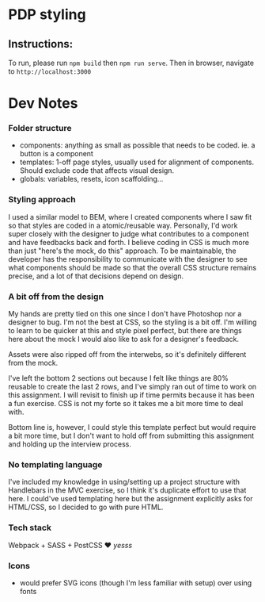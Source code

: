 # PDP styling
## Instructions:
To run, please run `npm build` then `npm run serve`. Then in browser, navigate to `http://localhost:3000`

# Dev Notes
### Folder structure
- components: anything as small as possible that needs to be coded. ie. a button is a component
- templates: 1-off page styles, usually used for alignment of components. Should exclude code that affects visual design.
- globals: variables, resets, icon scaffolding...

### Styling approach
I used a similar model to BEM, where I created components where I saw fit so that styles are coded in a atomic/reusable way. Personally, I'd work super closely with the designer to judge what contributes to a component and have feedbacks back and forth. I believe coding in CSS is much more than just "here's the mock, do  this" approach. To be maintainable, the developer has the responsibility to communicate with the designer to see what components should be made so that the overall CSS structure remains precise, and a lot of that decisions depend on design.

### A bit off from the design
My hands are pretty tied on this one since I don't have Photoshop nor a designer to bug. I'm not the best at CSS, so the styling is a bit off. I'm willing to learn to be quicker at this and style pixel perfect, but there are things here about the mock I would also like to ask for a designer's feedback.

Assets were also ripped off from the interwebs, so it's definitely different from the mock.

I've left the bottom 2 sections out because I felt like things are 80% reusable to create the last 2 rows, and I've simply ran out of time to work on this assignment. I will revisit to finish up if time permits because it has been a fun exercise. CSS is not my forte so it takes me a bit more time to deal with.

Bottom line is, however, I could style this template perfect but would require a bit more time, but I don't want to hold off from submitting this assignment and holding up the interview process.

### No templating language
I've included my knowledge in using/setting up a project structure with Handlebars in the MVC exercise, so I think it's duplicate effort to use that here. I could've used templating here but the assignment explicitly asks for HTML/CSS, so I decided to go with pure HTML.

### Tech stack
Webpack + SASS + PostCSS ♥️ _yesss_

### Icons
- would prefer SVG icons (though I'm less familiar with setup) over using fonts
